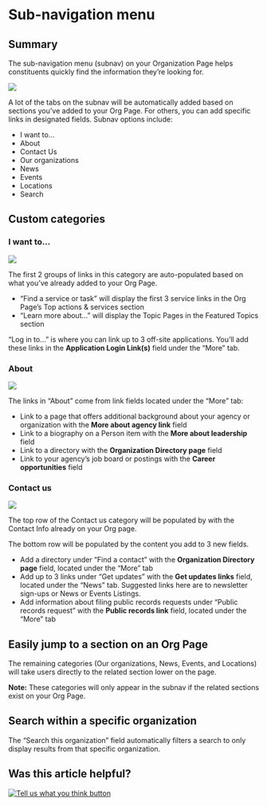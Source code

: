 # Sub-navigation menu

## Summary

The sub-navigation menu \(subnav\) on your Organization Page helps constituents quickly find the information they’re looking for.

![](https://lh4.googleusercontent.com/jXvgAJ1hJz_9jk9Ex533L5Lpc9OxRHnZzLm-sat7_jicOHsG23GPdc8E6JOm3BfsqZvEn5s7hDkSJTIXgv6_kxSthHoc2Tgujpup3Jp4ruzWSIWhxtOmIZ5M1AeUtEojyrsExHCZ)

A lot of the tabs on the subnav will be automatically added based on sections you’ve added to your Org Page. For others, you can add specific links in designated fields. Subnav options include:

* I want to…
* About
* Contact Us
* Our organizations
* News
* Events
* Locations
* Search

## **Custom categories**

### **I want to…**

![](https://lh3.googleusercontent.com/se0LkBjSdNDYp_EC4lhjdXaSsSJNlmq5gs7ejgpq3WqmaamdfEDuUGroFGPnN5NjfiTy78MipGkxeAWZmMC-gCmeNIwFLcXde9S5Dt5mHMui9XlQI6VWbEIvMYACcWWR-ywu9lb6)

The first 2 groups of links in this category are auto-populated based on what you’ve already added to your Org Page.

* “Find a service or task” will display the first 3 service links in the Org Page’s Top actions & services section
* “Learn more about…” will display the Topic Pages in the Featured Topics section

“Log in to…” is where you can link up to 3 off-site applications. You’ll add these links in the **Application Login Link\(s\)** field under the “More” tab.

### **About**

![](https://lh5.googleusercontent.com/ZISiGCoPOccpnz-PWG0lCNysg9P9rXrl96_CgYxaxCq2ccbNVY8sJWrAD70xpE4KwlSzxEhpHnx_jnAhWq3OmkeINbMWgpiAlOqcBLMMtkGiZaVHP71lrEonEvX3LOTyXH6euNQ5)

The links in “About” come from link fields located under the “More” tab:

* Link to a page that offers additional background about your agency or organization with the **More about agency link** field
* Link to a biography on a Person item with the **More about leadership** field
* Link to a directory with the **Organization Directory page** field
* Link to your agency’s job board or postings with the **Career opportunities** field

### **Contact us**

![](https://lh3.googleusercontent.com/YqVzM3wRIdX5tga_fcNV4XTt85_Nm-C_Bb2Wz6QgcGWETAO4HUn8Ni4yUSzTC5uosMISE0rbG9FAWHIbCFacyT3pfRtSDoUpdYGexDxU5mXCLTYVNkhONmE4aF56jcugwvk_DWFC)

The top row of the Contact us category will be populated by with the Contact Info already on your Org page.

The bottom row will be populated by the content you add to 3 new fields.

* Add a directory under “Find a contact” with the **Organization Directory page** field, located under the “More” tab
* Add up to 3 links under “Get updates” with the **Get updates links** field, located under the “News” tab. Suggested links here are to newsletter sign-ups or News or Events Listings.
* Add information about filing public records requests under “Public records request” with the **Public records link** field, located under the “More” tab

## **Easily jump to a section on an Org Page**

The remaining categories \(Our organizations, News, Events, and Locations\) will take users directly to the related section lower on the page.

**Note:** These categories will only appear in the subnav if the related sections exist on your Org Page.

## **Search within a specific organization**

The “Search this organization” field automatically filters a search to only display results from that specific organization.

## Was this article helpful?

[![Tell us what you think button](https://blobscdn.gitbook.com/v0/b/gitbook-28427.appspot.com/o/assets%2F-LJ04qJGAHkvdE13BfdG%2F-LSz77NBAwnSNpMPT3df%2F-LSz7xSmyKXltd4avaCt%2FKB%20survey%20button%20POC%202.png?alt=media&token=8d071cab-8b95-48a3-a332-13e3fc8d9f96)](https://massgov.formstack.com/forms/mass_gov_knowledge_base_feedback?article=sub-navigation-menu)

